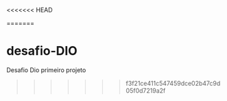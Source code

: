 <<<<<<< HEAD

=======
# desafio-DIO
Desafio Dio primeiro projeto
>>>>>>> f3f21ce411c547459dce02b47c9d05f0d7219a2f
